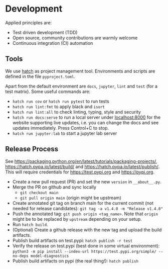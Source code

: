 # Development

Applied principles are:

- Test driven development (TDD)
- Open source, community contributions are warmly welcome
- Continuous integration (CI) automation

## Tools

We use [hatch](https://hatch.pypa.io) as project management tool.
Environments and scripts are defined in the file `pyproject.toml`.

Apart from the default environment are `docs`, `jupyter`, `lint` and `test`
(for a test matrix). Some useful commands are:

- `hatch run cov` or `hatch run pytest` to run tests
- `hatch run lint:fmt` to apply black and `isort`
- `hatch run lint:all` to check linting, typing, style and security
- `hatch run docs:serve` to run a local server under [localhost:8000](localhost:8000)
   for the website supporting live updates, i.e. you can change the docs and see
   updates immediately. Press Control+C to stop.
- `hatch run jupyter:lab` to start a jupyter lab server

## Release Process

See <https://packaging.python.org/en/latest/tutorials/packaging-projects/>,
<https://hatch.pypa.io/latest/build/> and <https://hatch.pypa.io/latest/publish/>.
This will require credentials for <https://test.pypi.org> and <https://pypi.org>.

- Create a new pull request (PR) and set the new `version` in `__about__.py`.
- Merge the PR on github and sync locally
  - `git checkout main`
  - `git pull origin main` (origin might be upstream)
- Create annotated git tag on branch main for the current commit (not needed for release candidates):
  `git tag -a v1.4.0 -m "Release v1.4.0"`
- Push the annotated tag: `git push origin <tag_name>`.
  Note that `origin` might be to be replaced by `upstream` depending on your setup.
- Run `hatch build`.
- (Optional) Create a github release with the new tag and upload the build artifacts.
- Publish build artifacts on test.pypi: `hatch publish -r test`
- Verify the release on test.pypi (best done in some virtual environment):
  `python3 -m pip install --index-url https://test.pypi.org/simple/ --no-deps model-diagnostics`
- Publish build artifacts on pypi (the real thing!): `hatch publish`